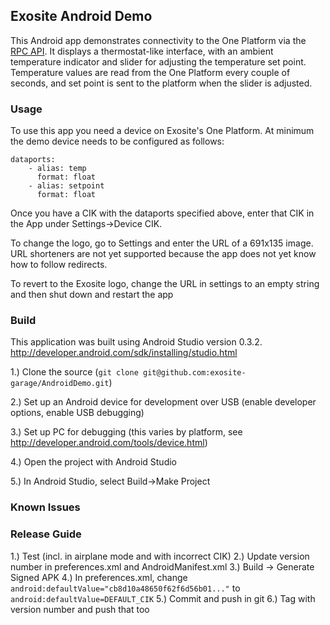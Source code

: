 ## Exosite Android Demo

This Android app demonstrates connectivity to the One Platform via the [RPC API](https://github.com/exosite/api/tree/master/rpc). It displays a thermostat-like interface, with an ambient temperature indicator and slider for adjusting the temperature set point. Temperature values are read from the One Platform every couple of seconds, and set point is sent to the platform when the slider is adjusted.

### Usage

To use this app you need a device on Exosite's One Platform. At minimum the demo device needs to be configured as follows:

```
dataports:
    - alias: temp
      format: float
    - alias: setpoint
      format: float
```

Once you have a CIK with the dataports specified above, enter that CIK in the App under Settings->Device CIK.

To change the logo, go to Settings and enter the URL of a 691x135 image. URL shorteners are not yet supported because the app does not yet know how to follow redirects. 

To revert to the Exosite logo, change the URL in settings to an empty string and then shut down and restart the app

### Build 

This application was built using Android Studio version 0.3.2.
http://developer.android.com/sdk/installing/studio.html

1.) Clone the source (`git clone git@github.com:exosite-garage/AndroidDemo.git`)

2.) Set up an Android device for development over USB (enable developer options, enable USB debugging)

3.) Set up PC for debugging (this varies by platform, see http://developer.android.com/tools/device.html)

4.) Open the project with Android Studio

5.) In Android Studio, select Build->Make Project

### Known Issues


### Release Guide

1.) Test (incl. in airplane mode and with incorrect CIK)
2.) Update version number in preferences.xml and AndroidManifest.xml
3.) Build -> Generate Signed APK 
4.) In preferences.xml, change `android:defaultValue="cb8d10a48650f62f6d56b01..."` to `android:defaultValue=DEFAULT_CIK`
5.) Commit and push in git
6.) Tag with version number and push that too

